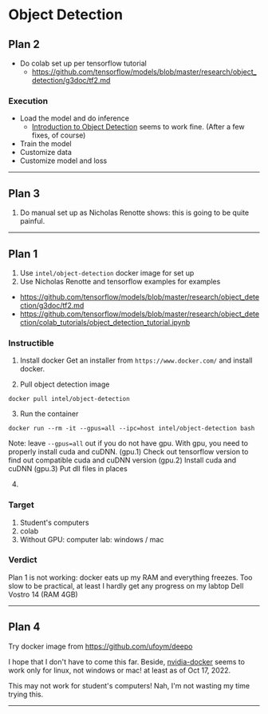 # Object Detection

## Plan 2
* Do colab set up per tensorflow tutorial
  * https://github.com/tensorflow/models/blob/master/research/object_detection/g3doc/tf2.md

### Execution
* Load the model and do inference
  * [Introduction to Object Detection](https://colab.research.google.com/drive/1JG9DMlTroplmSDDuqPSIYcx4yQUejr_w?usp=sharing) seems to work fine. (After a few fixes, of course)
* Train the model
* Customize data
* Customize model and loss

--- 

## Plan 3
1. Do manual set up as Nicholas Renotte shows: this is going to be quite painful.

---


## Plan 1
1. Use ```intel/object-detection``` docker image for set up
2. Use Nicholas Renotte and tensorflow examples for examples
  * https://github.com/tensorflow/models/blob/master/research/object_detection/g3doc/tf2.md
  * https://github.com/tensorflow/models/blob/master/research/object_detection/colab_tutorials/object_detection_tutorial.ipynb


### Instructible

1. Install docker
Get an installer from ```https://www.docker.com/``` and install docker.

2. Pull object detection image
```
docker pull intel/object-detection
```

3. Run the container
```
docker run --rm -it --gpus=all --ipc=host intel/object-detection bash
```

Note: leave ```--gpus=all``` out if you do not have gpu.
With gpu, you need to properly install cuda and cuDNN.
	(gpu.1) Check out tensorflow version to find out compatible cuda and cuDNN version
	(gpu.2) Install cuda and cuDNN
	(gpu.3) Put dll files in places

4.  

### Target

1. Student's computers
2. colab
3. Without GPU: computer lab: windows / mac

### Verdict
Plan 1 is not working: docker eats up my RAM and everything freezes. Too slow to be practical, at least I hardly get any progress on my labtop Dell Vostro 14 (RAM 4GB)

---

## Plan 4
Try docker image from https://github.com/ufoym/deepo

I hope that I don't have to come this far. Beside, [nvidia-docker](https://docs.nvidia.com/datacenter/cloud-native/container-toolkit/install-guide.html#docker) seems to work only for linux, not windows or mac! at least as of Oct 17, 2022.

This may not work for student's computers!
Nah, I'm not wasting my time trying this.

---
